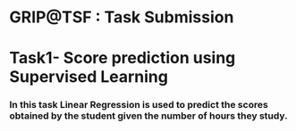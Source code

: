 # GRIP@TSF : Task Submission
# Task1- Score prediction using Supervised Learning
### In this task Linear Regression is used to predict the scores obtained by the student given the number of hours they study.
